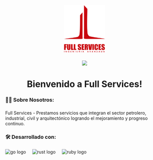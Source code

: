 <div align="center">
  <img height="150" src="/Static/Images/FULL-LOGO.png"  />
</div>

###

<div align="center">
    <a href="https://www.facebook.com/fullservicesingenieria/?ref=pages_you_manage" aria-label="Facebook"><i class="fa-brands fa-facebook-f"></i></a>
    <a href="https://www.instagram.com/fullservicessas/" aria-label="Instagram"><i class="fa-brands fa-instagram"></i></a>
    <a href="https://www.linkedin.com/company/full-services-sas" aria-label="LinkedIn"><i class="fa-brands fa-linkedin-in"></i></a>
    <a href="https://wa.link/mi5n03" aria-label="WhatsApp"><i class="fa-brands fa-whatsapp"></i></a>
    <a href="https://www.youtube.com/channel/UCM24jb9IC27P_QPR2GwM6fw"><i class="fa-brands fa-youtube"></i></a>
    <a href="https://beacons.ai/fullservicesingenieria"><i class="fa-solid fa-link"></i></a>
</div>

###

<div align="center">
  <img src="https://visitor-badge.laobi.icu/badge?page_id=maurodesouza.maurodesouza&"  />
</div>

###

<h1 align="center">Bienvenido a Full Services!</h1>

###

<h3 align="left">👩‍💻  Sobre Nosotros:</h3>

###

<p align="left">Full Services - Prestamos servicios que integran el sector petrolero, industrial, civil y arquitectónico logrando el mejoramiento y progreso continuo.</p>

###

<h3 align="left">🛠 Desarrollado con:</h3>

###

<div align="left">
  <img src="![JavaScript](https://img.shields.io/badge/javascript-%23323330.svg?style=for-the-badge&logo=javascript&logoColor=%23F7DF1E)" height="40" alt="go logo"  />
  <img width="12" />
  <img src="![HTML5](https://img.shields.io/badge/html5-%23E34F26.svg?style=for-the-badge&logo=html5&logoColor=white)" height="40" alt="rust logo"  />
  <img width="12" />
  <img src="![CSS3](https://img.shields.io/badge/css3-%231572B6.svg?style=for-the-badge&logo=css3&logoColor=white)" height="40" alt="ruby logo"  />
  <img width="12" />

###